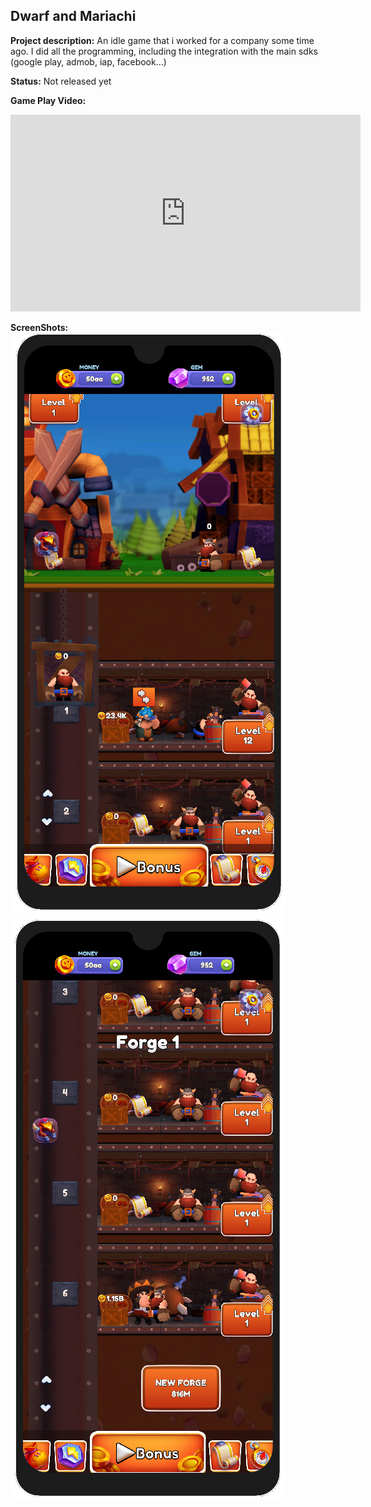 ## Dwarf and Mariachi

**Project description:** 
An idle game that i worked for a company some time ago. I did all the programming, including the integration with the main sdks (google play, admob, iap, facebook...)

**Status:** 
Not released yet

**Game Play Video:** 
<iframe width="560" height="315" src="https://www.youtube.com/embed/i9_6UnpqGsU" title="YouTube video player" frameborder="0" allow="accelerometer; autoplay; clipboard-write; encrypted-media; gyroscope; picture-in-picture; web-share" allowfullscreen></iframe>

**ScreenShots:** 
<img src="images/dwarfScreenshot01.png?raw=true"/>
<img src="images/dwarfScreenshot02.png?raw=true"/>
